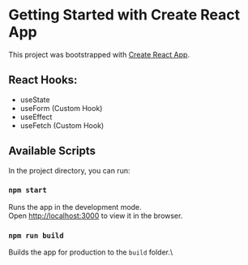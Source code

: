 # Getting Started with Create React App

This project was bootstrapped with [Create React App](https://github.com/facebook/create-react-app).

## React Hooks:

- useState
- useForm (Custom Hook)
- useEffect
- useFetch (Custom Hook)

## Available Scripts

In the project directory, you can run:

### `npm start`

Runs the app in the development mode.\
Open [http://localhost:3000](http://localhost:3000) to view it in the browser.

### `npm run build`

Builds the app for production to the `build` folder.\
